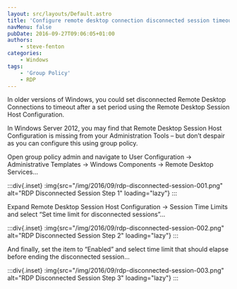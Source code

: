 ```yaml
---
layout: src/layouts/Default.astro
title: 'Configure remote desktop connection disconnected session timeout'
navMenu: false
pubDate: 2016-09-27T09:06:05+01:00
authors:
    - steve-fenton
categories:
    - Windows
tags:
    - 'Group Policy'
    - RDP
---
```


In older versions of Windows, you could set disconnected Remote Desktop Connections to timeout after a set period using the Remote Desktop Session Host Configuration.

In Windows Server 2012, you may find that Remote Desktop Session Host Configuration is missing from your Administration Tools – but don’t despair as you can configure this using group policy.

Open group policy admin and navigate to User Configuration -> Administrative Templates -> Windows Components -> Remote Desktop Services…

:::div{.inset}
:img{src="/img/2016/09/rdp-disconnected-session-001.png" alt="RDP Disconnected Session Step 1" loading="lazy"}
:::

Expand Remote Desktop Session Host Configuration -> Session Time Limits and select “Set time limit for disconnected sessions”…

:::div{.inset}
:img{src="/img/2016/09/rdp-disconnected-session-002.png" alt="RDP Disconnected Session Step 2" loading="lazy"}
:::

And finally, set the item to “Enabled” and select time limit that should elapse before ending the disconnected session…

:::div{.inset}
:img{src="/img/2016/09/rdp-disconnected-session-003.png" alt="RDP Disconnected Session Step 3" loading="lazy"}
:::
